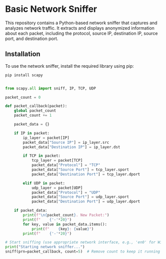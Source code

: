 # Basic Network Sniffer

This repository contains a Python-based network sniffer that captures and analyzes network traffic. It extracts and displays anonymized information about each packet, including the protocol, source IP, destination IP, source port, and destination port.

## Installation
To use the network sniffer, install the required library using pip:

```bash
pip install scapy
```

```Python

from scapy.all import sniff, IP, TCP, UDP

packet_count = 0

def packet_callback(packet):
    global packet_count
    packet_count += 1

    packet_data = {}

    if IP in packet:
        ip_layer = packet[IP]
        packet_data["Source IP"] = ip_layer.src
        packet_data["Destination IP"] = ip_layer.dst

        if TCP in packet:
            tcp_layer = packet[TCP]
            packet_data["Protocol"] = "TCP"
            packet_data["Source Port"] = tcp_layer.sport
            packet_data["Destination Port"] = tcp_layer.dport

        elif UDP in packet:
            udp_layer = packet[UDP]
            packet_data["Protocol"] = "UDP"
            packet_data["Source Port"] = udp_layer.sport
            packet_data["Destination Port"] = udp_layer.dport

    if packet_data:
        print(f"\n{packet_count}. New Packet:")
        print(f"    {'-'*20}")
        for key, value in packet_data.items():
            print(f"    {key}: {value}")
        print(f"    {'-'*20}")

# Start sniffing (use appropriate network interface, e.g., 'en0' for Wi-Fi on Mac)
print("Starting network sniffer...")
sniff(prn=packet_callback, count=5)  # Remove count to keep it running indefinitely

```
